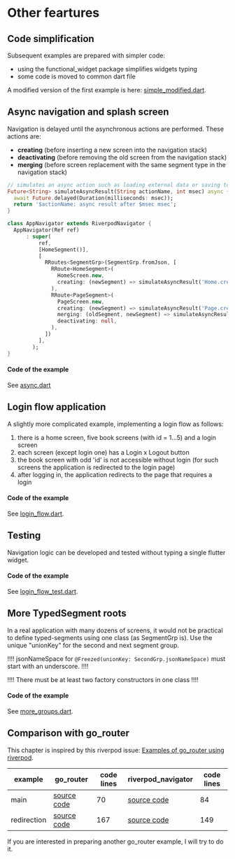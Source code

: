 # Other feartures

## Code simplification

Subsequent examples are prepared with simpler code:

- using the functional_widget package simplifies widgets typing
- some code is moved to common dart file

A modified version of the first example is here: [simple_modified.dart](https://github.com/PavelPZ/riverpod_navigator/blob/main/examples/doc/lib/src/simple_modified.dart).

## Async navigation and splash screen

Navigation is delayed until the asynchronous actions are performed. These actions are:
- **creating** (before inserting a new screen into the navigation stack)
- **deactivating** (before removing the old screen from the navigation stack)
- **merging** (before screen replacement with the same segment type in the navigation stack)

```dart
// simulates an async action such as loading external data or saving to external storage
Future<String> simulateAsyncResult(String actionName, int msec) async {
  await Future.delayed(Duration(milliseconds: msec));
  return '$actionName: async result after $msec msec';
}

class AppNavigator extends RiverpodNavigator {
  AppNavigator(Ref ref)
      : super(
          ref,
          [HomeSegment()],
          [
            RRoutes<SegmentGrp>(SegmentGrp.fromJson, [
              RRoute<HomeSegment>(
                HomeScreen.new,
                creating: (newSegment) => simulateAsyncResult('Home.creating', 2000),
              ),
              RRoute<PageSegment>(
                PageScreen.new,
                creating: (newSegment) => simulateAsyncResult('Page.creating', 400),
                merging: (oldSegment, newSegment) => simulateAsyncResult('Page.merging', 200),
                deactivating: null,
              ),
            ])
          ],
        );
}
```

#### Code of the example

See [async.dart](https://github.com/PavelPZ/riverpod_navigator/blob/main/examples/doc/lib/src/async.dart)

## Login flow application

A slightly more complicated example, implementing a login flow as follows:

1. there is a home screen, five book screens (with id = 1...5) and a login screen
2. each screen (except login one) has a Login x Logout button
3. the book screen with odd 'id' is not accessible without login (for such screens the application is redirected to the login page)
4. after logging in, the application redirects to the page that requires a login

#### Code of the example

See [login_flow.dart](https://github.com/PavelPZ/riverpod_navigator/blob/main/examples/doc/lib/src/login_flow.dart).

## Testing 

Navigation logic can be developed and tested without typing a single flutter widget.

#### Code of the example

See [login_flow_test.dart](https://github.com/PavelPZ/riverpod_navigator/blob/main/examples/doc/test/login_flow_test.dart).

## More TypedSegment roots

In a real application with many dozens of screens, it would not be practical to define typed-segments using one class (as SegmentGrp is).
Use the unique "unionKey" for the second and next segment group.

!!!! jsonNameSpace for ```@Freezed(unionKey: SecondGrp.jsonNameSpace)``` must start with an underscore. !!!!

!!!! There must be at least two factory constructors in one class !!!!

#### Code of the example

See [more_groups.dart](https://github.com/PavelPZ/riverpod_navigator/blob/main/examples/doc/lib/src/more_groups.dart).

## Comparison with go_router

This chapter is inspired by this riverpod issue: [Examples of go_router using riverpod](https://github.com/rrousselGit/river_pod/issues/1122).

| example | go_router | code lines | riverpod_navigator | code lines |
| --- | --- | --- | --- | --- |
| main | [source code](https://github.com/csells/go_router/blob/main/go_router/example/lib/main.dart) | 70 | [source code](https://github.com/PavelPZ/riverpod_navigator/blob/main/examples/go_router/lib/main.dart) | 84  |
| redirection | [source code](https://github.com/csells/go_router/blob/main/go_router/example/lib/redirection.dart) | 167 | [source code](https://github.com/PavelPZ/riverpod_navigator/blob/main/examples/go_router/lib/redirection.dart) | 149 |

If you are interested in preparing another go_router example, I will try to do it.

